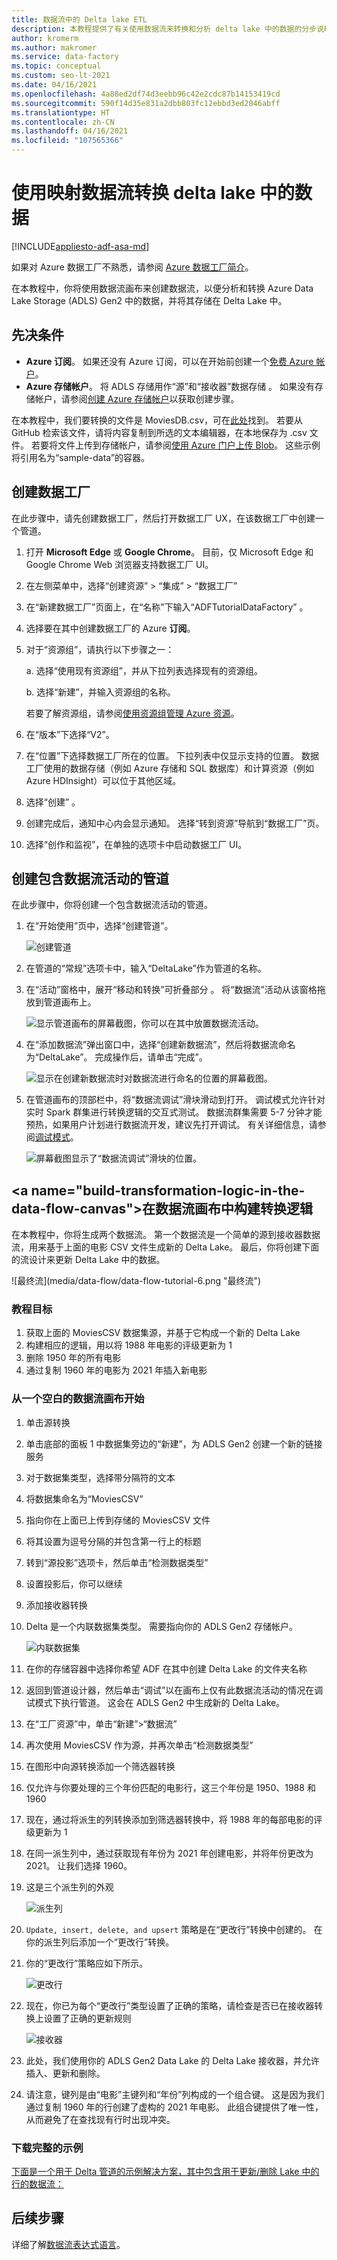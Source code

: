 ```yaml
---
title: 数据流中的 Delta lake ETL
description: 本教程提供了有关使用数据流来转换和分析 delta lake 中的数据的分步说明
author: kromerm
ms.author: makromer
ms.service: data-factory
ms.topic: conceptual
ms.custom: seo-lt-2021
ms.date: 04/16/2021
ms.openlocfilehash: 4a88ed2df74d3eebb96c42e2cdc87b14153419cd
ms.sourcegitcommit: 590f14d35e831a2dbb803fc12ebbd3ed2046abff
ms.translationtype: HT
ms.contentlocale: zh-CN
ms.lasthandoff: 04/16/2021
ms.locfileid: "107565366"
---
```

# <a name="transform-data-in-delta-lake-using-mapping-data-flows"></a>使用映射数据流转换 delta lake 中的数据

[!INCLUDE[appliesto-adf-asa-md](includes/appliesto-adf-asa-md.md)]

如果对 Azure 数据工厂不熟悉，请参阅 [Azure 数据工厂简介](introduction.md)。

在本教程中，你将使用数据流画布来创建数据流，以便分析和转换 Azure Data Lake Storage (ADLS) Gen2 中的数据，并将其存储在 Delta Lake 中。

## <a name="prerequisites"></a>先决条件
* **Azure 订阅**。 如果还没有 Azure 订阅，可以在开始前创建一个[免费 Azure 帐户](https://azure.microsoft.com/free/)。
* **Azure 存储帐户**。 将 ADLS 存储用作“源”和“接收器”数据存储 。 如果没有存储帐户，请参阅[创建 Azure 存储帐户](../storage/common/storage-account-create.md)以获取创建步骤。

在本教程中，我们要转换的文件是 MoviesDB.csv，可在[此处](https://github.com/kromerm/adfdataflowdocs/blob/master/sampledata/moviesDB2.csv)找到。 若要从 GitHub 检索该文件，请将内容复制到所选的文本编辑器，在本地保存为 .csv 文件。 若要将文件上传到存储帐户，请参阅[使用 Azure 门户上传 Blob](../storage/blobs/storage-quickstart-blobs-portal.md)。 这些示例将引用名为“sample-data”的容器。

## <a name="create-a-data-factory"></a>创建数据工厂

在此步骤中，请先创建数据工厂，然后打开数据工厂 UX，在该数据工厂中创建一个管道。

1. 打开 **Microsoft Edge** 或 **Google Chrome**。 目前，仅 Microsoft Edge 和 Google Chrome Web 浏览器支持数据工厂 UI。
1. 在左侧菜单中，选择“创建资源” > “集成” > “数据工厂”  
1. 在“新建数据工厂”页面上，在“名称”下输入“ADFTutorialDataFactory” 。
1. 选择要在其中创建数据工厂的 Azure **订阅**。
1. 对于“资源组”，请执行以下步骤之一： 

    a. 选择“使用现有资源组”，并从下拉列表选择现有的资源组。 

    b. 选择“新建”，并输入资源组的名称。 
         
    若要了解资源组，请参阅[使用资源组管理 Azure 资源](../azure-resource-manager/management/overview.md)。 
1. 在“版本”下选择“V2”。 
1. 在“位置”下选择数据工厂所在的位置。 下拉列表中仅显示支持的位置。 数据工厂使用的数据存储（例如 Azure 存储和 SQL 数据库）和计算资源（例如 Azure HDInsight）可以位于其他区域。
1. 选择“创建”  。
1. 创建完成后，通知中心内会显示通知。 选择“转到资源”导航到“数据工厂”页。
1. 选择“创作和监视”，在单独的选项卡中启动数据工厂 UI。

## <a name="create-a-pipeline-with-a-data-flow-activity"></a>创建包含数据流活动的管道

在此步骤中，你将创建一个包含数据流活动的管道。

1. 在“开始使用”页中，选择“创建管道”。 

   ![创建管道](./media/doc-common-process/get-started-page.png)

1. 在管道的“常规”选项卡中，输入“DeltaLake”作为管道的名称。 
1. 在“活动”窗格中，展开“移动和转换”可折叠部分 。 将“数据流”活动从该窗格拖放到管道画布上。

    ![显示管道画布的屏幕截图，你可以在其中放置数据流活动。](media/tutorial-data-flow/activity1.png)
1. 在“添加数据流”弹出窗口中，选择“创建新数据流”，然后将数据流命名为“DeltaLake”。   完成操作后，请单击“完成”。

    ![显示在创建新数据流时对数据流进行命名的位置的屏幕截图。](media/tutorial-data-flow/activity2.png)
1. 在管道画布的顶部栏中，将“数据流调试”滑块滑动到打开。 调试模式允许针对实时 Spark 群集进行转换逻辑的交互式测试。 数据流群集需要 5-7 分钟才能预热，如果用户计划进行数据流开发，建议先打开调试。 有关详细信息，请参阅[调试模式](concepts-data-flow-debug-mode.md)。

    ![屏幕截图显示了“数据流调试”滑块的位置。](media/tutorial-data-flow/dataflow1.png)

## <a name="build-transformation-logic-in-the-data-flow-canvas&quot;></a>在数据流画布中构建转换逻辑

在本教程中，你将生成两个数据流。 第一个数据流是一个简单的源到接收器数据流，用来基于上面的电影 CSV 文件生成新的 Delta Lake。 最后，你将创建下面的流设计来更新 Delta Lake 中的数据。

![最终流](media/data-flow/data-flow-tutorial-6.png &quot;最终流")

### <a name="tutorial-objectives"></a>教程目标

1. 获取上面的 MoviesCSV 数据集源，并基于它构成一个新的 Delta Lake
1. 构建相应的逻辑，用以将 1988 年电影的评级更新为 1
1. 删除 1950 年的所有电影
1. 通过复制 1960 年的电影为 2021 年插入新电影

### <a name="start-from-a-blank-data-flow-canvas"></a>从一个空白的数据流画布开始

1. 单击源转换
1. 单击底部的面板 1 中数据集旁边的“新建”，为 ADLS Gen2 创建一个新的链接服务
1. 对于数据集类型，选择带分隔符的文本
1. 将数据集命名为“MoviesCSV” 
1. 指向你在上面已上传到存储的 MoviesCSV 文件
1. 将其设置为逗号分隔的并包含第一行上的标题 
1. 转到“源投影”选项卡，然后单击“检测数据类型”
1. 设置投影后，你可以继续 
1. 添加接收器转换
1. Delta 是一个内联数据集类型。 需要指向你的 ADLS Gen2 存储帐户。
   
   ![内联数据集](media/data-flow/data-flow-tutorial-5.png "内联数据集")

1. 在你的存储容器中选择你希望 ADF 在其中创建 Delta Lake 的文件夹名称
1. 返回到管道设计器，然后单击“调试”以在画布上仅有此数据流活动的情况在调试模式下执行管道。 这会在 ADLS Gen2 中生成新的 Delta Lake。
1. 在“工厂资源”中，单击“新建”>“数据流” 
1. 再次使用 MoviesCSV 作为源，并再次单击“检测数据类型”
1. 在图形中向源转换添加一个筛选器转换
1. 仅允许与你要处理的三个年份匹配的电影行，这三个年份是 1950、1988 和 1960
1. 现在，通过将派生的列转换添加到筛选器转换中，将 1988 年的每部电影的评级更新为 1
1. 在同一派生列中，通过获取现有年份为 2021 年创建电影，并将年份更改为 2021。 让我们选择 1960。
1. 这是三个派生列的外观

   ![派生列](media/data-flow/data-flow-tutorial-2.png "派生列")
   
1. ```Update, insert, delete, and upsert``` 策略是在“更改行”转换中创建的。 在你的派生列后添加一个“更改行”转换。
1. 你的“更改行”策略应如下所示。

   ![更改行](media/data-flow/data-flow-tutorial-3.png "更改行")
   
1. 现在，你已为每个“更改行”类型设置了正确的策略，请检查是否已在接收器转换上设置了正确的更新规则

   ![接收器](media/data-flow/data-flow-tutorial-4.png "接收器")
   
1. 此处，我们使用你的 ADLS Gen2 Data Lake 的 Delta Lake 接收器，并允许插入、更新和删除。 
1. 请注意，键列是由“电影”主键列和“年份”列构成的一个组合键。 这是因为我们通过复制 1960 年的行创建了虚构的 2021 年电影。 此组合键提供了唯一性，从而避免了在查找现有行时出现冲突。

### <a name="download-completed-sample"></a>下载完整的示例
[下面是一个用于 Delta 管道的示例解决方案，其中包含用于更新/删除 Lake 中的行的数据流：](https://github.com/kromerm/adfdataflowdocs/blob/master/sampledata/DeltaPipeline.zip)

## <a name="next-steps"></a>后续步骤

详细了解[数据流表达式语言](data-flow-expression-functions.md)。
